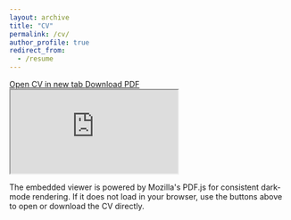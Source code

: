 ```yaml
---
layout: archive
title: "CV"
permalink: /cv/
author_profile: true
redirect_from:
  - /resume
---
```



<div class="cv-viewer">
  <div class="cv-viewer__actions">
    <a
      class="btn btn--primary"
      href="{{ '/files/CV Anna Kuchko 1p.pdf' | relative_url }}"
      target="_blank"
      rel="noopener"
    >
      Open CV in new tab
    </a>
    <a
      class="btn btn--inverse"
      href="{{ '/files/CV Anna Kuchko 1p.pdf' | relative_url }}"
      download
    >
      Download PDF
    </a>
  </div>
  <div class="cv-viewer__frame">
    <iframe
      src="https://mozilla.github.io/pdf.js/web/viewer.html?file={{ '/files/CV Anna Kuchko 1p.pdf' | absolute_url | uri_escape }}"
      loading="lazy"
      title="Curriculum Vitae for Anna Kuchko"
    >
    </iframe>
  </div>
  <p>
    The embedded viewer is powered by Mozilla's PDF.js for consistent dark-mode rendering.
    If it does not load in your browser, use the buttons above to open or download the CV directly.
  </p>
</div>
